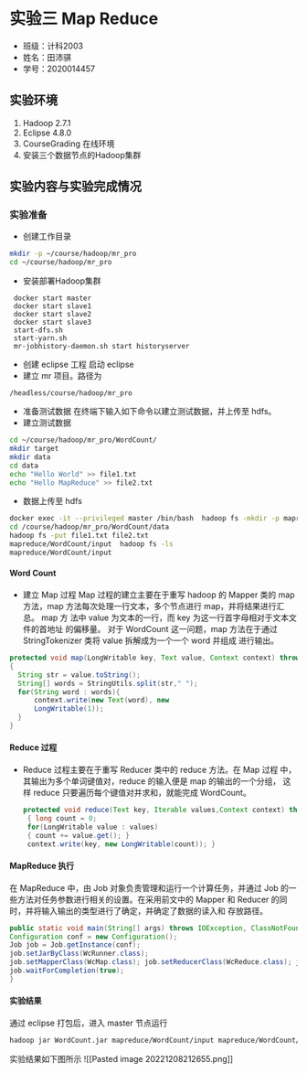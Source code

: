 # 实验三 Map Reduce
* 班级：计科2003 
* 姓名：田沛骐
* 学号：2020014457
## 实验环境
1. Hadoop 2.7.1
2. Eclipse 4.8.0
3. CourseGrading 在线环境
4. 安装三个数据节点的Hadoop集群
## 实验内容与实验完成情况
### 实验准备
* 创建工作目录
```bash
mkdir -p ~/course/hadoop/mr_pro
cd ~/course/hadoop/mr_pro
```
* 安装部署Hadoop集群
```
 docker start master
 docker start slave1 
 docker start slave2 
 docker start slave3
 start-dfs.sh
 start-yarn.sh
 mr-jobhistory-daemon.sh start historyserver  
```
*  创建 eclipse 工程 启动 eclipse
*  建立 mr 项目。路径为
```
/headless/course/hadoop/mr_pro
```

* 准备测试数据 在终端下输入如下命令以建立测试数据，并上传至 hdfs。
* 建立测试数据 
```bash
cd ~/course/hadoop/mr_pro/WordCount/ 
mkdir target 
mkdir data 
cd data 
echo "Hello World" >> file1.txt 
echo "Hello MapReduce" >> file2.txt
```
* 数据上传至 hdfs 
```bash
docker exec -it --privileged master /bin/bash  hadoop fs -mkdir -p mapreduce/WordCount/input
cd /course/hadoop/mr_pro/WordCount/data 
hadoop fs -put file1.txt file2.txt 
mapreduce/WordCount/input  hadoop fs -ls 
mapreduce/WordCount/input
```
#### Word Count 
*  建立 Map 过程 
 Map 过程的建立主要在于重写 hadoop 的 Mapper 类的 map 方法，map 方法每次处理一行文本，多个节点进行 map，并将结果进行汇总。
 map 方 法中 value 为文本的一行，而 key 为这一行首字母相对于文本文件的首地址 的偏移量。
 对于 WordCount 这一问题，map 方法在于通过 StringTokenizer 类将 value 拆解成为一个一个 word 并组成 进行输出。
  ```java
protected void map(LongWritable key, Text value, Context context) throws IOException, InterruptedException 
{
	String str = value.toString(); 
	String[] words = StringUtils.split(str," "); 
	for(String word : words){ 
		context.write(new Text(word), new 
		LongWritable(1)); 
	}
} 
```
#### Reduce 过程 
* Reduce 过程主要在于重写 Reducer 类中的 reduce 方法。在 Map 过程 中，其输出为多个单词键值对，reduce 的输入便是 map 的输出的一个分组，
 这样 reduce 只要遍历每个键值对并求和，就能完成 WordCount。 
  ```java
  protected void reduce(Text key, Iterable values,Context context) throws IOException, InterruptedException
   { long count = 0; 
   for(LongWritable value : values)
   { count += value.get(); } 
   context.write(key, new LongWritable(count)); }
  ```
#### MapReduce 执行
在 MapReduce 中，由 Job 对象负责管理和运行一个计算任务，并通过 Job 的一些方法对任务参数进行相关的设置。在采用前文中的 Mapper 和 Reducer 的同时，并将输入输出的类型进行了确定，并确定了数据的读入和 存放路径。 
``` java
public static void main(String[] args) throws IOException, ClassNotFoundException, InterruptedException {
Configuration conf = new Configuration(); 
Job job = Job.getInstance(conf);  
job.setJarByClass(WcRunner.class); 
job.setMapperClass(WcMap.class); job.setReducerClass(WcReduce.class); job.setOutputKeyClass(Text.class); job.setOutputValueClass(LongWritable.class);  job.setMapOutputKeyClass(Text.class); job.setMapOutputValueClass(LongWritable.class); FileInputFormat.setInputPaths(job, new Path(args[0]));  FileOutputFormat.setOutputPath(job, new Path(args[1])); 
job.waitForCompletion(true);
} 
```
#### 实验结果
通过 eclipse 打包后，进入 master 节点运行 
```bash
hadoop jar WordCount.jar mapreduce/WordCount/input mapreduce/WordCount/output 
```
实验结果如下图所示
![[Pasted image 20221208212655.png]]
